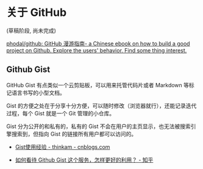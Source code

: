 # 关于 GitHub

(草稿阶段, 尚未完成)

[phodal/github: GitHub 漫游指南- a Chinese ebook on how to build a good project on Github. Explore the users' behavior. Find some thing interest.](https://github.com/phodal/github)

## Github Gist

GitHub Gist 有点类似一个云剪贴板，可以用来托管代码片或者 Markdown 等标记语言书写的小型文档。

Gist 的方便之处在于分享十分方便，可以随时修改（浏览器就行），还能记录迭代过程，每个 Gist 就是一个 Git 管理的小仓库。

Gist 分为公开的和私有的，私有的 Gist 不会在用户的主页显示，也无法被搜索引擎搜索到，但指向 Gist 的链接所有用户都可以访问的。

- [Gist使用经验 - thinkam - cnblogs.com](https://www.cnblogs.com/thinkam/p/10922920.html)

- [如何看待 Github Gist 这个服务，怎样更好的利用？ - 知乎](https://www.zhihu.com/question/21343711)


